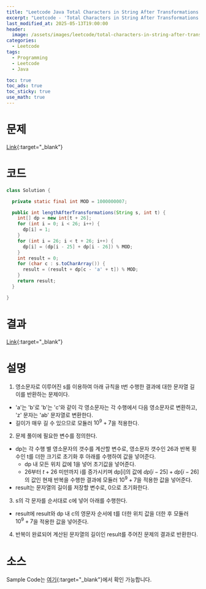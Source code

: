 ```yaml
---
title: "Leetcode Java Total Characters in String After Transformations I"
excerpt: "Leetcode - 'Total Characters in String After Transformations I' 문제 Java 풀이"
last_modified_at: 2025-05-13T19:00:00
header:
  image: /assets/images/leetcode/total-characters-in-string-after-transformations-i.png
categories:
  - Leetcode
tags:
  - Programming
  - Leetcode
  - Java

toc: true
toc_ads: true
toc_sticky: true
use_math: true
---
```

# 문제
[Link](https://leetcode.com/problems/total-characters-in-string-after-transformations-i/){:target="_blank"}

# 코드
```java
class Solution {

  private static final int MOD = 1000000007;

  public int lengthAfterTransformations(String s, int t) {
    int[] dp = new int[t + 26];
    for (int i = 0; i < 26; i++) {
      dp[i] = 1;
    }
    for (int i = 26; i < t + 26; i++) {
      dp[i] = (dp[i - 25] + dp[i - 26]) % MOD;
    }
    int result = 0;
    for (char c : s.toCharArray()) {
      result = (result + dp[c - 'a' + t]) % MOD;
    }
    return result;
  }

}
```

# 결과
[Link](https://leetcode.com/problems/total-characters-in-string-after-transformations-i/submissions/1632696192/){:target="_blank"}

# 설명
1. 영소문자로 이루어진 s를 이용하여 아래 규칙을 t번 수행한 결과에 대한 문자열 길이를 반환하는 문제이다.
- 'a'는 'b'로 'b'는 'c'와 같이 각 영소문자는 각 수행에서 다음 영소문자로 변환하고, 'z' 문자는 'ab' 문자열로 변환한다.
- 길이가 매우 길 수 있으므로 모듈러 $10^9 + 7$을 적용한다.

2. 문제 풀이에 필요한 변수를 정의한다.
- dp는 각 수행 별 영소문자의 갯수를 계산할 변수로, 영소문자 갯수인 26과 반복 횟수인 t를 더한 크기로 초기화 후 아래를 수행하여 값을 넣어준다.
  - dp 내 모든 위치 값에 1을 넣어 초기값을 넣어준다.
  - 26부터 $t + 26$ 미만까지 i를 증가시키며 dp[i]의 값에 $dp[i - 25] + dp[i - 26]$의 값인 현재 반복을 수행한 결과에 모듈러 $10^9 + 7$을 적용한 값을 넣어준다.
- result는 문자열의 길이를 저장할 변수로, 0으로 초기화한다.

3. s의 각 문자를 순서대로 c에 넣어 아래를 수행한다.
- result에 result와 dp 내 c의 영문자 순서에 t를 더한 위치 값을 더한 후 모듈러 $10^9 + 7$을 적용한 값을 넣어준다.

4. 반복이 완료되어 계산된 문자열의 길이인 result를 주어진 문제의 결과로 반환한다.

# 소스
Sample Code는 [여기](https://github.com/GracefulSoul/leetcode/blob/master/src/main/java/gracefulsoul/problems/TotalCharactersInStringAfterTransformationsI.java){:target="_blank"}에서 확인 가능합니다.